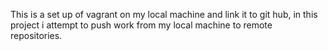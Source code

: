 This is a set up of vagrant on my local machine and link it to git hub, in this project i attempt to push work from my local machine to remote repositories.
